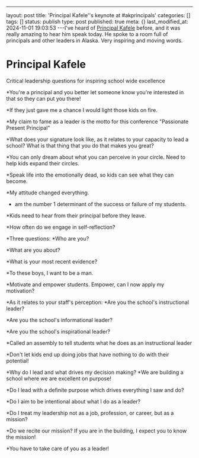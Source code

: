 ---
layout: post
title: 'Principal Kafele''s keynote at #akprincipals'
categories: []
tags: []
status: publish
type: post
published: true
meta: {}
last_modified_at: 2024-11-01 19:03:53
---I've heard of 
[Principal Kafele](http://principalkafele.com) before, and it was really amazing to hear him speak today. He spoke to a room full of principals and other leaders in Alaska. Very inspiring and moving words.

# Principal Kafele


Critical leadership questions for inspiring school wide excellence

*You're a principal and you better let someone know you're interested in that so they can put you there!


*If they just gave me a chance I would light those kids on fire.


*My claim to fame as a leader is the motto for this conference "Passionate Present Principal"


*What does your signature look like, as it relates to your capacity to lead a school? What is that thing that you do that makes you great?


*You can only dream about what you can perceive in your circle. Need to help kids expand their circles.


*Speak life into the emotionally dead, so kids can see what they can become.


*My attitude changed everything.


*  am the number 1 determinant of the success or failure of my students.


*Kids need to hear from their principal before they leave.


*How often do we engage in self-reflection?


*Three questions:
*Who are you?


*What are you about?


*What is your most recent evidence?


*To these boys, I want to be a man.


*Motivate and empower students. Empower, can I now apply my motivation?


*As it relates to your staff's perception:
*Are you the school's 
instructional leader?


*Are you the school's 
informational leader?


*Are you the school's 
inspirational leader?


*Called an assembly to tell students what he does as an instructional leader


*Don't let kids end up doing jobs that have nothing to do with their potential!


*Why do I lead and what drives my decision making?
*We are building a school where we are excellent on purpose!


*Do I lead with a definite purpose which drives everything I saw and do?


*Do I aim to be intentional about what I do as a leader?


*Do I treat my leadership not as a job, profession, or career, but as a mission?


*Do we recite our mission? If you are in the building, I expect you to know the mission!


*You have to take care of you as a leader!
